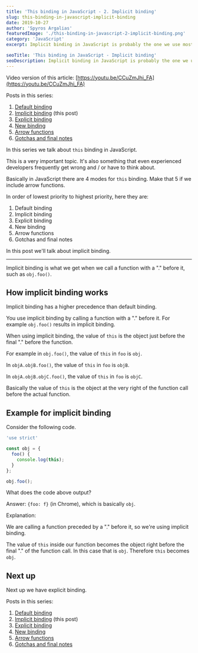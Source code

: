 ```yaml
---
title: 'This binding in JavaScript - 2. Implicit binding'
slug: this-binding-in-javascript-implicit-binding
date: 2019-10-27
author: 'Spyros Argalias'
featuredImage: './this-binding-in-javascript-2-implicit-binding.png'
category: 'JavaScript'
excerpt: Implicit binding in JavaScript is probably the one we use most often. Let's see how it works.

seoTitle: 'This binding in JavaScript - Implicit binding'
seoDescription: Implicit binding in JavaScript is probably the one we use most often. Let's see how it works.
---
```


Video version of this article: [https://youtu.be/CCuZmJhi_FA](https://youtu.be/CCuZmJhi_FA)

Posts in this series:
1. [Default binding](/blog/this-binding-in-javascript-1-default-binding/)
2. [Implicit binding](/blog/this-binding-in-javascript-2-implicit-binding/) (this post)
3. [Explicit binding](/blog/this-binding-in-javascript-3-explicit-binding/)
4. [New binding](/blog/this-binding-in-javascript-4-new-binding/)
5. [Arrow functions](/blog/this-binding-in-javascript-5-arrow-functions/)
6. [Gotchas and final notes](/blog/this-binding-in-javascript-6-gotchas-and-final-notes/)

In this series we talk about `this` binding in JavaScript.

This is a very important topic. It's also something that even experienced developers frequently get wrong and / or have to think about.

Basically in JavaScript there are 4 modes for `this` binding. Make that 5 if we include arrow functions.

In order of lowest priority to highest priority, here they are:
1. Default binding
2. Implicit binding
3. Explicit binding
4. New binding
5. Arrow functions
6. Gotchas and final notes


In this post we'll talk about implicit binding.

---

Implicit binding is what we get when we call a function with a "." before it, such as `obj.foo()`.


## How implicit binding works

Implicit binding has a higher precedence than default binding.

You use implicit binding by calling a function with a "." before it. For example `obj.foo()` results in implicit binding.

When using implicit binding, the value of `this` is the object just before the final "." before the function.

For example in `obj.foo()`, the value of `this` in `foo` is `obj`.

In `objA.objB.foo()`, the value of `this` in `foo` is `objB`.

In `objA.objB.objC.foo()`, the value of `this` in `foo` is `objC`.

Basically the value of `this` is the object at the very right of the function call before the actual function.


## Example for implicit binding

Consider the following code.

```js
'use strict'

const obj = {
  foo() {
    console.log(this);
  }
};

obj.foo();
```

What does the code above output?

Answer: `{foo: f}` (in Chrome), which is basically `obj`.

Explanation:

We are calling a function preceded by a "." before it, so we're using implicit binding.

The value of `this` inside our function becomes the object right before the final "." of the function call. In this case that is `obj`. Therefore `this` becomes `obj`.


## Next up

Next up we have explicit binding.

Posts in this series:
1. [Default binding](/blog/this-binding-in-javascript-1-default-binding/)
2. [Implicit binding](/blog/this-binding-in-javascript-2-implicit-binding/) (this post)
3. [Explicit binding](/blog/this-binding-in-javascript-3-explicit-binding/)
4. [New binding](/blog/this-binding-in-javascript-4-new-binding/)
5. [Arrow functions](/blog/this-binding-in-javascript-5-arrow-functions/)
6. [Gotchas and final notes](/blog/this-binding-in-javascript-6-gotchas-and-final-notes/)

